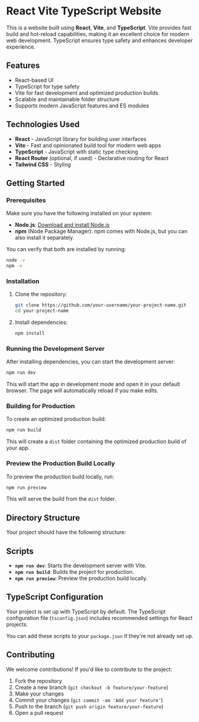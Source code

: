 
# React Vite TypeScript Website

This is a website built using **React**, **Vite**, and **TypeScript**. Vite provides fast build and hot-reload capabilities, making it an excellent choice for modern web development. TypeScript ensures type safety and enhances developer experience.

## Features

- React-based UI
- TypeScript for type safety
- Vite for fast development and optimized production builds
- Scalable and maintainable folder structure
- Supports modern JavaScript features and ES modules

## Technologies Used

- **React** - JavaScript library for building user interfaces
- **Vite** - Fast and opinionated build tool for modern web apps
- **TypeScript** - JavaScript with static type checking
- **React Router** (optional, if used) - Declarative routing for React
- **Tailwind CSS** - Styling

## Getting Started

### Prerequisites

Make sure you have the following installed on your system:

- **Node.js**: [Download and install Node.js](https://nodejs.org/)
- **npm** (Node Package Manager): npm comes with Node.js, but you can also install it separately.

You can verify that both are installed by running:

```bash
node -v
npm -v
```

### Installation

1. Clone the repository:

   ```bash
   git clone https://github.com/your-username/your-project-name.git
   cd your-project-name
   ```

2. Install dependencies:

   ```bash
   npm install
   ```

### Running the Development Server

After installing dependencies, you can start the development server:

```bash
npm run dev
```

This will start the app in development mode and open it in your default browser. The page will automatically reload if you make edits.

### Building for Production

To create an optimized production build:

```bash
npm run build
```

This will create a `dist` folder containing the optimized production build of your app.

### Preview the Production Build Locally

To preview the production build locally, run:

```bash
npm run preview
```

This will serve the build from the `dist` folder.

## Directory Structure

Your project should have the following structure:

## Scripts

- **`npm run dev`**: Starts the development server with Vite.
- **`npm run build`**: Builds the project for production.
- **`npm run preview`**: Preview the production build locally.

## TypeScript Configuration

Your project is set up with TypeScript by default. The TypeScript configuration file (`tsconfig.json`) includes recommended settings for React projects.

You can add these scripts to your `package.json` if they're not already set up.

## Contributing

We welcome contributions! If you'd like to contribute to the project:

1. Fork the repository
2. Create a new branch (`git checkout -b feature/your-feature`)
3. Make your changes
4. Commit your changes (`git commit -am 'Add your feature'`)
5. Push to the branch (`git push origin feature/your-feature`)
6. Open a pull request

